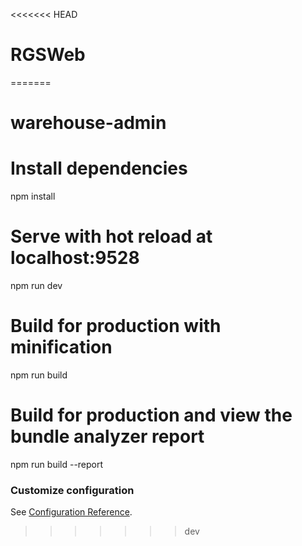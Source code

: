<<<<<<< HEAD
# RGSWeb
=======
# warehouse-admin

# Install dependencies
npm install

# Serve with hot reload at localhost:9528
npm run dev

# Build for production with minification
npm run build

# Build for production and view the bundle analyzer report
npm run build --report

### Customize configuration
See [Configuration Reference](https://cli.vuejs.org/config/).
>>>>>>> dev
